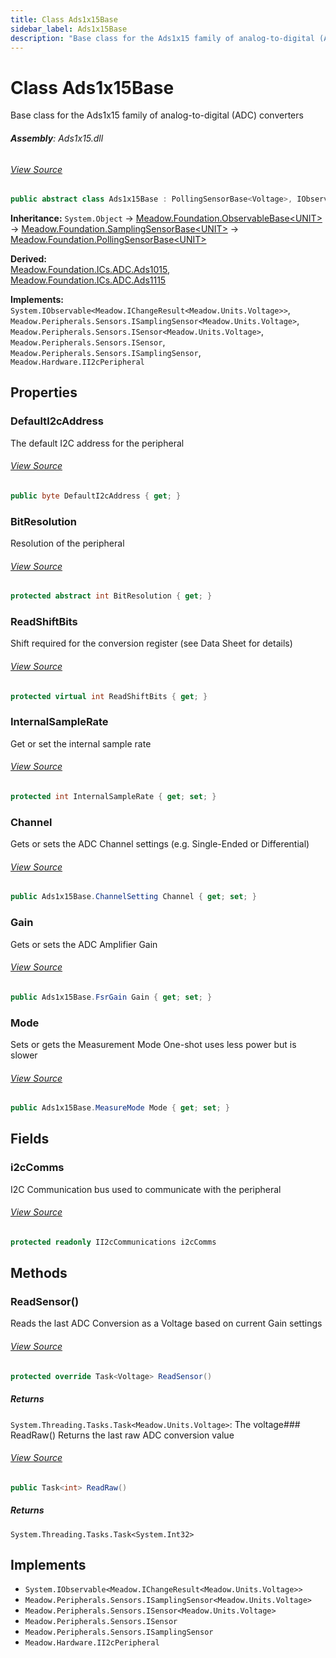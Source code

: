 ```yaml
---
title: Class Ads1x15Base
sidebar_label: Ads1x15Base
description: "Base class for the Ads1x15 family of analog-to-digital (ADC) converters"
---
```

# Class Ads1x15Base
Base class for the Ads1x15 family of analog-to-digital (ADC) converters

###### **Assembly**: Ads1x15.dll
###### [View Source](https://github.com/WildernessLabs/Meadow.Foundation.git/blob/develop/Source/Meadow.Foundation.Peripherals/ICs.ADC.Ads1x15/Driver/Ads1x15Base.Enums.cs#L3)
```csharp title="Declaration"
public abstract class Ads1x15Base : PollingSensorBase<Voltage>, IObservable<IChangeResult<Voltage>>, ISamplingSensor<Voltage>, ISensor<Voltage>, ISensor, ISamplingSensor, II2cPeripheral
```
**Inheritance:** `System.Object` -> [Meadow.Foundation.ObservableBase&lt;UNIT&gt;](../Meadow.Foundation/ObservableBase`UNIT`) -> [Meadow.Foundation.SamplingSensorBase&lt;UNIT&gt;](../Meadow.Foundation/SamplingSensorBase`UNIT`) -> [Meadow.Foundation.PollingSensorBase&lt;UNIT&gt;](../Meadow.Foundation/PollingSensorBase`UNIT`)

**Derived:**  
[Meadow.Foundation.ICs.ADC.Ads1015](../Meadow.Foundation.ICs.ADC/Ads1015), [Meadow.Foundation.ICs.ADC.Ads1115](../Meadow.Foundation.ICs.ADC/Ads1115)

**Implements:**  
`System.IObservable<Meadow.IChangeResult<Meadow.Units.Voltage>>`, `Meadow.Peripherals.Sensors.ISamplingSensor<Meadow.Units.Voltage>`, `Meadow.Peripherals.Sensors.ISensor<Meadow.Units.Voltage>`, `Meadow.Peripherals.Sensors.ISensor`, `Meadow.Peripherals.Sensors.ISamplingSensor`, `Meadow.Hardware.II2cPeripheral`

## Properties
### DefaultI2cAddress
The default I2C address for the peripheral
###### [View Source](https://github.com/WildernessLabs/Meadow.Foundation.git/blob/develop/Source/Meadow.Foundation.Peripherals/ICs.ADC.Ads1x15/Driver/Ads1x15Base.cs#L15)
```csharp title="Declaration"
public byte DefaultI2cAddress { get; }
```
### BitResolution
Resolution of the peripheral
###### [View Source](https://github.com/WildernessLabs/Meadow.Foundation.git/blob/develop/Source/Meadow.Foundation.Peripherals/ICs.ADC.Ads1x15/Driver/Ads1x15Base.cs#L33)
```csharp title="Declaration"
protected abstract int BitResolution { get; }
```
### ReadShiftBits
Shift required for the conversion register (see Data Sheet for details)
###### [View Source](https://github.com/WildernessLabs/Meadow.Foundation.git/blob/develop/Source/Meadow.Foundation.Peripherals/ICs.ADC.Ads1x15/Driver/Ads1x15Base.cs#L37)
```csharp title="Declaration"
protected virtual int ReadShiftBits { get; }
```
### InternalSampleRate
Get or set the internal sample rate
###### [View Source](https://github.com/WildernessLabs/Meadow.Foundation.git/blob/develop/Source/Meadow.Foundation.Peripherals/ICs.ADC.Ads1x15/Driver/Ads1x15Base.cs#L89)
```csharp title="Declaration"
protected int InternalSampleRate { get; set; }
```
### Channel
Gets or sets the ADC Channel settings (e.g. Single-Ended or Differential)
###### [View Source](https://github.com/WildernessLabs/Meadow.Foundation.git/blob/develop/Source/Meadow.Foundation.Peripherals/ICs.ADC.Ads1x15/Driver/Ads1x15Base.cs#L107)
```csharp title="Declaration"
public Ads1x15Base.ChannelSetting Channel { get; set; }
```
### Gain
Gets or sets the ADC Amplifier Gain
###### [View Source](https://github.com/WildernessLabs/Meadow.Foundation.git/blob/develop/Source/Meadow.Foundation.Peripherals/ICs.ADC.Ads1x15/Driver/Ads1x15Base.cs#L124)
```csharp title="Declaration"
public Ads1x15Base.FsrGain Gain { get; set; }
```
### Mode
Sets or gets the Measurement Mode
One-shot uses less power but is slower
###### [View Source](https://github.com/WildernessLabs/Meadow.Foundation.git/blob/develop/Source/Meadow.Foundation.Peripherals/ICs.ADC.Ads1x15/Driver/Ads1x15Base.cs#L142)
```csharp title="Declaration"
public Ads1x15Base.MeasureMode Mode { get; set; }
```
## Fields
### i2cComms
I2C Communication bus used to communicate with the peripheral
###### [View Source](https://github.com/WildernessLabs/Meadow.Foundation.git/blob/develop/Source/Meadow.Foundation.Peripherals/ICs.ADC.Ads1x15/Driver/Ads1x15Base.cs#L20)
```csharp title="Declaration"
protected readonly II2cCommunications i2cComms
```
## Methods
### ReadSensor()
Reads the last ADC Conversion as a Voltage based on current Gain settings
###### [View Source](https://github.com/WildernessLabs/Meadow.Foundation.git/blob/develop/Source/Meadow.Foundation.Peripherals/ICs.ADC.Ads1x15/Driver/Ads1x15Base.cs#L167)
```csharp title="Declaration"
protected override Task<Voltage> ReadSensor()
```

##### Returns

`System.Threading.Tasks.Task<Meadow.Units.Voltage>`: The voltage### ReadRaw()
Returns the last raw ADC conversion value
###### [View Source](https://github.com/WildernessLabs/Meadow.Foundation.git/blob/develop/Source/Meadow.Foundation.Peripherals/ICs.ADC.Ads1x15/Driver/Ads1x15Base.cs#L200)
```csharp title="Declaration"
public Task<int> ReadRaw()
```

##### Returns

`System.Threading.Tasks.Task<System.Int32>`

## Implements

* `System.IObservable<Meadow.IChangeResult<Meadow.Units.Voltage>>`
* `Meadow.Peripherals.Sensors.ISamplingSensor<Meadow.Units.Voltage>`
* `Meadow.Peripherals.Sensors.ISensor<Meadow.Units.Voltage>`
* `Meadow.Peripherals.Sensors.ISensor`
* `Meadow.Peripherals.Sensors.ISamplingSensor`
* `Meadow.Hardware.II2cPeripheral`
